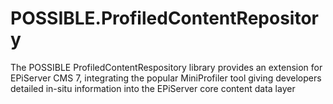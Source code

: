 POSSIBLE.ProfiledContentRepository
==================================

The POSSIBLE ProfiledContentRespository library provides an extension for EPiServer CMS 7, integrating the popular MiniProfiler tool giving developers detailed in-situ information into the EPiServer core content data layer